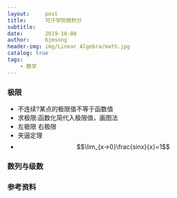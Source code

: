 ```yaml
---
layout:     post
title:      可汗学院微积分
subtitle:   
date:       2019-10-08
author:     bjmsong
header-img: img/Linear Algebra/math.jpg
catalog: true
tags:
    - 数学
---
```


### 极限
- 不连续?某点的极限值不等于函数值
- 求极限:函数化简代入极限值，画图法
- 左极限 右极限
- 夹逼定理
- $$\lim_{x->0}\frac{sinx}{x}=1$$



### 数列与级数



### 参考资料